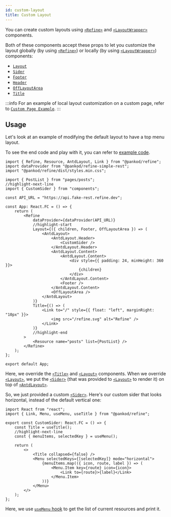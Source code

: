 ```yaml
---
id: custom-layout
title: Custom Layout
---
```


You can create custom layouts using [`<Refine>`][Refine] and [`<LayoutWrapper>`][LayoutWrapper] components.

Both of these components accept these props to let you customize the layout globally (by using [`<Refine>`][Refine]) or locally (by using [`<LayoutWrapper>`][LayoutWrapper]) components:

* [`Layout`][Layout]
* [`Sider`][Sider]
* [`Footer`][Footer]
* [`Header`][Header]
* [`OffLayoutArea`][OffLayoutArea]
* [`Title`][Title]

:::info
For an example of local layout customization on a custom page, refer to [`Custom Page Example`][Custom Page Example].
:::

## Usage

Let's look at an example of modifying the default layout to have a top menu layout.

To see the end code and play with it, you can refer to [example code][Custom Page Example Code].

```tsx title="/src/App.tsx"
import { Refine, Resource, AntdLayout, Link } from "@pankod/refine";
import dataProvider from "@pankod/refine-simple-rest";
import "@pankod/refine/dist/styles.min.css";

import { PostList } from "pages/posts";
//highlight-next-line
import { CustomSider } from "components";

const API_URL = "https://api.fake-rest.refine.dev";

const App: React.FC = () => {
    return (
        <Refine
            dataProvider={dataProvider(API_URL)}
            //highlight-start
            Layout={({ children, Footer, OffLayoutArea }) => (
                <AntdLayout>
                    <AntdLayout.Header>
                        <CustomSider />
                    </AntdLayout.Header>
                    <AntdLayout.Content>
                        <AntdLayout.Content>
                            <div style={{ padding: 24, minHeight: 360 }}>
                                {children}
                            </div>
                        </AntdLayout.Content>
                        <Footer />
                    </AntdLayout.Content>
                    <OffLayoutArea />
                </AntdLayout>
            )}
            Title={() => (
                <Link to="/" style={{ float: "left", marginRight: "10px" }}>
                    <img src="/refine.svg" alt="Refine" />
                </Link>
            )}
            //highlight-end
        >
            <Resource name="posts" list={PostList} />
        </Refine>
    );
};

export default App;
```

Here, we override the [`<Title>`][Title] and [`<Layout>`][Layout] components. When we override [`<Layout>`][Layout], we put the [`<Sider>`][Sider] (that was provided to [`<Layout>`][Layout] to render it) on top of [`<AntdLayout>`][AntdLayout].

So, we just provided a custom [`<Sider>`][Sider]. Here's our custom sider that looks horizontal, instead of the default vertical one:

```tsx title="/src/components/sider/index.tsx"
import React from "react";
import { Link, Menu, useMenu, useTitle } from "@pankod/refine";

export const CustomSider: React.FC = () => {
    const Title = useTitle();
    //highlight-next-line
    const { menuItems, selectedKey } = useMenu();

    return (
        <>
            <Title collapsed={false} />
            <Menu selectedKeys={[selectedKey]} mode="horizontal">
                {menuItems.map(({ icon, route, label }) => (
                    <Menu.Item key={route} icon={icon}>
                        <Link to={route}>{label}</Link>
                    </Menu.Item>
                ))}
            </Menu>
        </>
    );
};
```

Here, we use [`useMenu` hook][useMenu] to get the list of current resources and print it.

[Refine]: /api-references/components/refine-config.mds
[Layout]: /api-references/components/refine-config.md#layout
[Sider]: /api-references/components/refine-config.md#sider
[Footer]: /api-references/components/refine-config.md#footer
[Header]: /api-references/components/refine-config.md#header
[OffLayoutArea]: /api-references/components/refine-config.md#offlayoutarea
[Title]: /api-references/components/refine-config.md#title
[LayoutWrapper]: /api-references/components/layout-wrapper.md
[Custom Page Example]: /guides-and-concepts/custom-pages.md
[Custom Page Example Code]: /examples/customization/topMenuLayout.md
[AntdLayout]: https://ant.design/components/layout/
[useMenu]: /api-references/hooks/resource/useMenu.md
